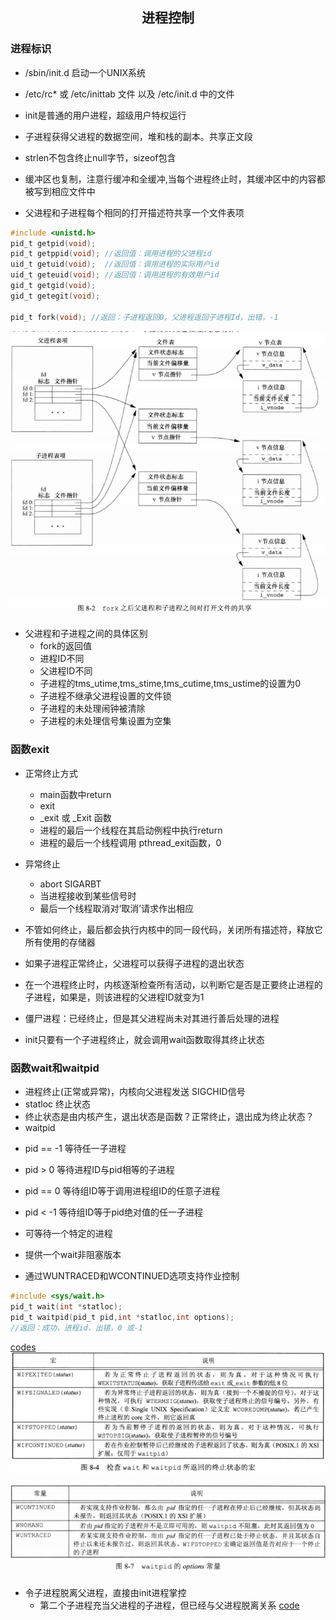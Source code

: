 ## <center>进程控制</center>

### 进程标识
* /sbin/init.d 启动一个UNIX系统
* /etc/rc* 或 /etc/inittab 文件 以及 /etc/init.d 中的文件
* init是普通的用户进程，超级用户特权运行

* 子进程获得父进程的数据空间，堆和栈的副本。共享正文段

* strlen不包含终止null字节，sizeof包含
* 缓冲区也复制，注意行缓冲和全缓冲,当每个进程终止时，其缓冲区中的内容都被写到相应文件中
* 父进程和子进程每个相同的打开描述符共享一个文件表项
```c
#include <unistd.h>
pid_t getpid(void);  
pid_t getppid(void); //返回值：调用进程的父进程id
uid_t getuid(void);  //返回值：调用进程的实际用户id
uid_t geteuid(void); //返回值：调用进程的有效用户id
gid_t getgid(void);
gid_t getegit(void);

pid_t fork(void); //返回：子进程返回0，父进程返回子进程Id，出错，-1
```

![fork](../../image/fork_file.png)

* 父进程和子进程之间的具体区别
  - fork的返回值
  - 进程ID不同
  - 父进程ID不同
  - 子进程的tms_utime,tms_stime,tms_cutime,tms_ustime的设置为0
  - 子进程不继承父进程设置的文件锁
  - 子进程的未处理闹钟被清除
  - 子进程的未处理信号集设置为空集

###  函数exit

* 正常终止方式
  - main函数中return
  - exit
  - _exit  或 _Exit 函数
  - 进程的最后一个线程在其启动例程中执行return
  - 进程的最后一个线程调用 pthread_exit函数，0
* 异常终止
  - abort SIGARBT
  - 当进程接收到某些信号时
  - 最后一个线程取消对‘取消’请求作出相应

* 不管如何终止，最后都会执行内核中的同一段代码，关闭所有描述符，释放它所有使用的存储器
* 如果子进程正常终止，父进程可以获得子进程的退出状态
* 在一个进程终止时，内核逐渐检查所有活动，以判断它是否是正要终止进程的子进程，如果是，则该进程的父进程ID就变为1
* 僵尸进程：已经终止，但是其父进程尚未对其进行善后处理的进程
* init只要有一个子进程终止，就会调用wait函数取得其终止状态

### 函数wait和waitpid
* 进程终止(正常或异常)，内核向父进程发送 SIGCHID信号
* statloc 终止状态
* 终止状态是由内核产生，退出状态是函数？正常终止，退出成为终止状态？
* waitpid
 - pid == -1 等待任一子进程
 - pid > 0 等待进程ID与pid相等的子进程
 - pid == 0 等待组ID等于调用进程组ID的任意子进程
 - pid < -1 等待组ID等于pid绝对值的任一子进程

 - 可等待一个特定的进程
 - 提供一个wait非阻塞版本
 - 通过WUNTRACED和WCONTINUED选项支持作业控制
```c
#include <sys/wait.h>
pid_t wait(int *statloc);
pid_t waitpid(pid_t pid,int *statloc,int options);
//返回：成功，进程id，出错，0 或-1
```
[codes](waito.c)
![wait](../../image/wait.png)

![waitpid_options](../../image/waitpid_options.png)


* 令子进程脱离父进程，直接由init进程掌控
  - 第二个子进程充当父进程的子进程，但已经与父进程脱离关系
[code](waitto.c)